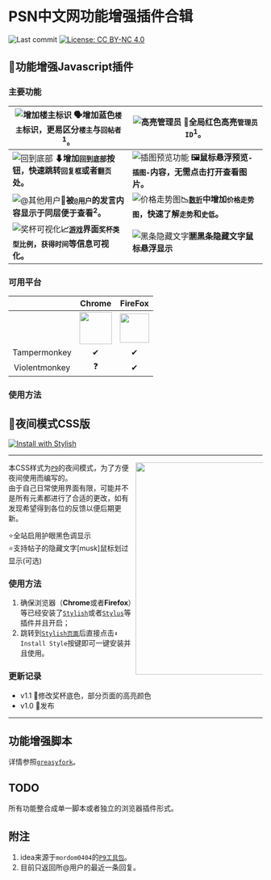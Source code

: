 # PSN中文网功能增强插件合辑
![Last commit](https://img.shields.io/github/last-commit/swsoyee/psnine-night-mode-CSS.svg)
[![License: CC BY-NC 4.0](https://img.shields.io/badge/License-CC%20BY--NC%204.0-lightgrey.svg)](https://creativecommons.org/licenses/by-nc/4.0/)  

## 👑功能增强Javascript插件

### 主要功能
|  ![增加楼主标识](https://github.com/swsoyee/psnine-night-mode-CSS/blob/master/screenshots/authorHighlight.png)  🗣增加蓝色`楼主`标识，更易区分`楼主`与`回帖者`<sup>1</sup>。   |   ![高亮管理员](https://github.com/swsoyee/psnine-night-mode-CSS/blob/master/screenshots/highlightID.png)   👮全局红色高亮`管理员ID`<sup>1</sup>。    |
| ---- | ---- |
|  ![回到底部](https://github.com/swsoyee/psnine-night-mode-CSS/blob/master/screenshots/bottom.png)   **⬇增加`回到底部`按钮，快速跳转`回复框`或者`翻页`处。**   |  ![插图预览功能](https://github.com/swsoyee/psnine-night-mode-CSS/blob/master/screenshots/hoverImage.png) **🖼鼠标悬浮预览`-插图-`内容，无需点击打开查看图片。**   |
|![@其他用户](https://github.com/swsoyee/psnine-night-mode-CSS/blob/master/screenshots/replyContent.png)**💬被`@用户`的发言内容显示于同层便于查看<sup>2</sup>。**|![价格走势图](https://github.com/swsoyee/psnine-night-mode-CSS/blob/master/screenshots/priceTrendency.png)**📉[`数折`](https://psnine.com/dd/HP9000-CUSA08392_00-ASIAPLACEHOLDER1)中增加`价格走势图`，快速了解`走势`和`史低`。**|
|![奖杯可视化](https://github.com/swsoyee/psnine-night-mode-CSS/blob/master/screenshots/trophySummary.png)**📈[`游戏`](https://psnine.com/psngame/15295)界面`奖杯类型比例`，`获得时间`等信息可视化。**|![黑条隐藏文字](https://github.com/swsoyee/psnine-night-mode-CSS/blob/master/screenshots/markHover.png)**🈲黑条隐藏文字鼠标悬浮显示**|

### 可用平台
||Chrome|FireFox|
| ---- | ---- | ---- |
| | <img src="https://github.com/swsoyee/psnine-night-mode-CSS/blob/master/icon/chrome-512.png" width="64px"></img>| <img src="https://github.com/swsoyee/psnine-night-mode-CSS/blob/master/icon/512px-Firefox_Logo%2C_2017.svg.png" width="58px"></img> |
|<div align="center">Tampermonkey</div>|<div align="center">✔</div>|<div align="center">✔</div>|
|<div align="center">Violentmonkey</div>|<div align="center">❓</div>|<div align="center">✔</div>|


### 使用方法



## 🌙夜间模式CSS版

[![Install with Stylish](https://img.shields.io/badge/Install%20with-Stylish-00adad.svg)](https://userstyles.org/styles/167244/p9)

---
<img src="https://github.com/swsoyee/psnine-night-mode-CSS/blob/master/homepage.png" width="420" align="right" style="max-width: 50%">


本CSS样式为[`P9`](https://psnine.com/)的夜间模式，为了方便夜间使用而编写的。    
由于自己日常使用界面有限，可能并不是所有元素都进行了合适的更改，如有发现希望得到各位的反馈以便后期更新。  

⭐全站启用护眼黑色调显示  
⭐支持帖子的隐藏文字[musk]鼠标划过显示(可选)



### 使用方法  

1. 确保浏览器（**Chrome**或者**Firefox**）等已经安装了[`Stylish`](https://chrome.google.com/webstore/detail/stylish-custom-themes-for/fjnbnpbmkenffdnngjfgmeleoegfcffe?utm_source=chrome-ntp-icon)或者[`Stylus`](https://chrome.google.com/webstore/detail/stylus/clngdbkpkpeebahjckkjfobafhncgmne?utm_source=chrome-ntp-icon)等插件并且开启；  
2. 跳转到[`Stylish页面`](https://userstyles.org/styles/167244/p9)后直接点击`⬇ Install Style`按键即可一键安装并且使用。  



### 更新记录  
- v1.1  🐞修改奖杯底色，部分页面的高亮颜色
- v1.0  👑发布

---
## 功能增强脚本  

详情参照[`greasyfork`](https://greasyfork.org/zh-CN/scripts/375985-psn%E4%B8%AD%E6%96%87%E7%BD%91%E5%8A%9F%E8%83%BD%E5%A2%9E%E5%BC%BA)。  

## TODO  

所有功能整合成单一脚本或者独立的浏览器插件形式。  

## 附注
1. idea来源于`mordom0404`的[`P9工具包`](https://greasyfork.org/zh-CN/scripts/29343-p9%E5%B7%A5%E5%85%B7%E5%8C%85)。
2. 目前只返回所@用户的最近一条回复。
